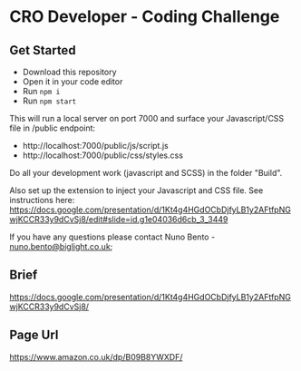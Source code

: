 # CRO Developer - Coding Challenge

## Get Started
- Download this repository
- Open it in your code editor
- Run `npm i`
- Run `npm start`

This will run a local server on port 7000 and surface your Javascript/CSS file in /public endpoint:
- http://localhost:7000/public/js/script.js
- http://localhost:7000/public/css/styles.css

Do all your development work (javascript and SCSS) in the folder "Build".

Also set up the extension to inject your Javascript and CSS file. See instructions here: https://docs.google.com/presentation/d/1Kt4g4HGdOCbDjfyLB1y2AFtfpNGwjKCCR33y9dCvSj8/edit#slide=id.g1e04036d6cb_3_3449

If you have any questions please contact Nuno Bento - [nuno.bento@biglight.co.uk](mailto:nuno.bento@biglight.co.uk?subject=Github%20CRO%20Coding%20Challenge);

## Brief

https://docs.google.com/presentation/d/1Kt4g4HGdOCbDjfyLB1y2AFtfpNGwjKCCR33y9dCvSj8/

## Page Url

https://www.amazon.co.uk/dp/B09B8YWXDF/

